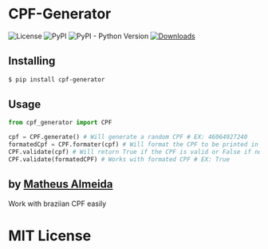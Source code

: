 # CPF-Generator

![License](https://img.shields.io/pypi/l/cpf-generator.svg?style=flat)
![PyPI](https://img.shields.io/pypi/v/cpf-generator.svg)
![PyPI - Python Version](https://img.shields.io/pypi/pyversions/cpf-generator.svg)
[![Downloads](https://pepy.tech/badge/cpf-generator)](https://pepy.tech/project/cpf-generator)

## Installing

```sh
$ pip install cpf-generator
```

## Usage

```py
from cpf_generator import CPF

cpf = CPF.generate() # Will generate a random CPF # EX: 46064927240
formatedCpf = CPF.formater(cpf) # Will format the CPF to be printed in some place # EX: 460.649.272-40
CPF.validate(cpf) # Will return True if the CPF is valid or False if not # EX: True
CPF.validate(formatedCPF) # Works with formated CPF # EX: True
```

## by [Matheus Almeida](https://twitter.com/mat_almeida)

Work with braziian CPF easily

# MIT License
